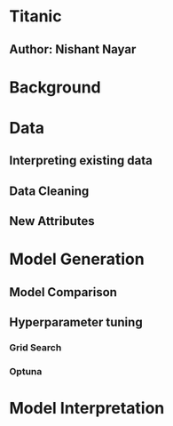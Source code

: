 # Titanic
## Author: Nishant Nayar

# Background

# Data
## Interpreting existing data
## Data Cleaning
## New Attributes

# Model Generation

## Model Comparison

## Hyperparameter tuning
### Grid Search
### Optuna

# Model Interpretation
